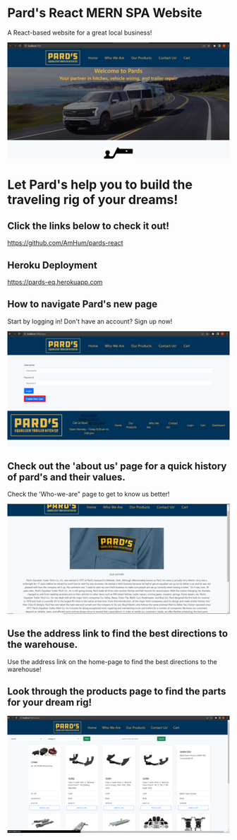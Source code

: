 # Pard's React MERN SPA Website

A React-based website for a great local business!

![Home-Page](./client\src\assets\Img\Home-page-SS.png "home-page")

# Let Pard's help you to build the traveling rig of your dreams!

## Click the links below to check it out!
https://github.com/AmHum/pards-react

## Heroku Deployment
https://pards-eq.herokuapp.com

## How to navigate Pard's new page
Start by logging in! Don't have an account? Sign up now!

![Login-page](./client\src\assets\Img\Login-page-SS.png "login-page") 

## Check out the 'about us' page for a quick history of pard's and their values.
Check the 'Who-we-are" page to get to know us better!

![About-Us](./client\src\assets\Img\About-page-SS.png "who-we-are")

## Use the address link to find the best directions to the warehouse.
Use the address link on the home-page to find the best directions to the warehouse!



## Look through the products page to find the parts for your dream rig!

![Products-Page](client\src\assets\Img\Products-page-SS.png)

##